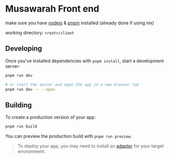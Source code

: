 # Musawarah Front end

make sure you have [nodejs](https://nodejs.org/en) & [pnpm](https://pnpm.io/) installed (already done if using nix)

working directory: `<root>/client`
## Developing

Once you've installed dependencies with `pnpm install`, start a development server:

```bash
pnpm run dev

# or start the server and open the app in a new browser tab
pnpm run dev -- --open
```

## Building

To create a production version of your app:

```bash
pnpm run build
```

You can preview the production build with `pnpm run preview`.

> To deploy your app, you may need to install an [adapter](https://kit.svelte.dev/docs/adapters) for your target environment.
